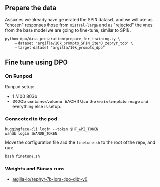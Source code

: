## Prepare the data

Assumes we already have generated the SPIN dataset, and we will use as "chosen" responses those from `mistral-large` and as "rejected" the ones from the base model we are going to fine-tune, similar to SPIN.

```console
python dpo/data_preparation/prepare_for_training.py \
    --dataset "argilla/10k_prompts_SPIN_iter0_zephyr_top" \
    --target-dataset "argilla/10k_prompts_dpo"
```

## Fine tune using DPO

### On Runpod

Runpod setup:
- 1 A100 80Gb
- 300Gb container/volume (EACH!)
Use the `train` template image and everything else is setup.

### Connected to the pod

```console
huggingface-cli login --token $HF_API_TOKEN
wandb login $WANDB_TOKEN
```

Move the configuration file and the `finetune.sh` to the root of the repo, and run:

```console
bash finetune.sh
```

### Weights and Biases runs

- [argilla-io/zephyr-7b-lora-dpo-dibt-v0](https://wandb.ai/argilla-io/dibt-dpo/runs/aby7toeu?workspace=user-plaguss-argilla)
